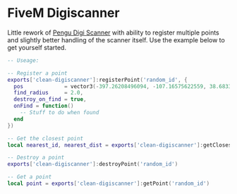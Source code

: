# FiveM Digiscanner 
Little rework of [Pengu Digi Scanner](https://github.com/PenguScript/pengu_digiscanner) with ability to register multiple points and slightly better handling of the scanner itself. Use the example below to get yourself started. 


```lua
-- Useage: 

-- Register a point
exports['clean-digiscanner']:registerPoint('random_id', {
  pos             = vector3(-397.26208496094, -107.16575622559, 38.683372497559), 
  find_radius     = 2.0,
  destroy_on_find = true,
  onFind = function()
    -- Stuff to do when found 
  end
})

-- Get the closest point
local nearest_id, nearest_dist = exports['clean-digiscanner']:getClosestPoint(GetEntityCoords(PlayerPedId()))

-- Destroy a point
exports['clean-digiscanner']:destroyPoint('random_id')

-- Get a point
local point = exports['clean-digiscanner']:getPoint('random_id')
```

